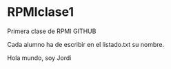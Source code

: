 # RPMIclase1
Primera clase de RPMI GITHUB

Cada alumno ha de escribir en el listado.txt su nombre. 

Hola mundo, soy Jordi
